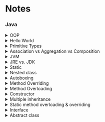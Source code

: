 # Notes

### Java

<details>
  <summary>OOP</summary>
  
  - Abstraction: develop classes in terms of their own functionality, instead of their implementation details.
  - Encapsulation: objects hide their internal characteristics and behavior.
  - Polymorphism: present the same interface for differing underlying data types.
    - Compile-time polymorphism (static binding) – Method overloading
    - Runtime polymorphism (dynamic binding) – Method overriding
  - Inheritance: acquire fields and methods of the base class.
  - Predefined & user-defined types as objects.
  - Message-based.
  
  Java not 100% OO becquse of primitives types.
</details>

<details>
  <summary>Hello World</summary>
  
  ```
  public class HelloWorld {
    public static void main(String args[]) {  
      System.out.println("Hello World");  
    }
  }
  ```
</details>

<details>
  <summary>Primitive Types</summary>
  
  Boolean, byte, char, int, float, double, long, short
</details>

<details>
  <summary>Association vs Aggregation vs Composition</summary>
  
  - Association: link between two classes communicating with each other.
  - Aggregation and Composition are special cases of association.
  - Composition: the child cannot exist independent of the parent.
</details>

<details>
  <summary>JVM</summary>
  
  Process vthat can execute Java bytecode.
</details>

<details>
  <summary>JRE vs. JDK</summary>
  
  - JRE is a JVM implementation
  - JDK includes the JRE and development tools.
</details>

<details>
  <summary>Static</summary>
  
  - Static variable/method can be accessed without instantiation.
  - Static class
  - Static block: code executed when loading the class in memory
</details>

<details>
  <summary>Nested class</summary>
  
  - Not-static nested class has access to instance variable/methods of the outer class.
  - Not-static nested class cannot be instantiated without the outer class.
  - Static nested class have only access to static member of the outer class.
</details>

<details>
  <summary>Autoboxing</summary>
  
  Automatic conversion made by the Java compiler between the primitive types and their corresponding object wrapper classes.
</details>

<details>
  <summary>Method Overriding</summary>
  
  Child class redefines the same method as a parent class (cannot limit the access of the method).
</details>

<details>
  <summary>Method Overloading</summary>
  
  Methods in the same class that have the exact same name, but different parameters.
</details>

<details>
  <summary>Constructor</summary>
  
  - Default constructor
  - Support constructor overloading
  - Copy constructor
</details>

<details>
  <summary>Multiple inheritance</summary>
  
  Each class is able to extend only on one class but is able to implement more than one interfaces.
</details>

<details>
  <summary>Static method overloading & overriding</summary>
  
  - Static methods can be overloaded (static binding), but not by instance methods.
  - Static methods cannot be overriden (dynamic binding).
</details>

<details>
  <summary>Interface</summary>
  
  - Interface methods are implicitly abtracts.
  - Implement a number of interfaces.
  - Must implement all methods declared in the interface.
  - Variables declared in an interface are by default `public static final`.
  - Members of a Java interface are public by default.
  - An interface is public by default.
</details>

<details>
  <summary>Abstract class</summary>
  
  - Abstract class can have both abstract and non-abstract methods.
  - Extend only one abstract class.
  - **Abstract classes can implement interfaces without even providing the implementation of interface methods.**
</details>
